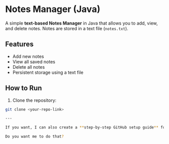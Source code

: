 # Notes Manager (Java)

A simple **text-based Notes Manager** in Java that allows you to add, view, and delete notes. Notes are stored in a text file (`notes.txt`).

## Features

- Add new notes
- View all saved notes
- Delete all notes
- Persistent storage using a text file

## How to Run

1. Clone the repository:
```bash
git clone <your-repo-link>

---

If you want, I can also create a **step-by-step GitHub setup guide** for this project, including how to add your code, commit, and push with the README correctly.  

Do you want me to do that?

